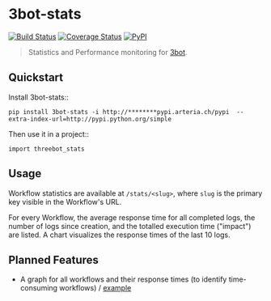 # 3bot-stats

[![Build Status](https://travis-ci.org/3bot/3bot-stats.svg?branch=master)](https://travis-ci.org/3bot/3bot-stats)
[![Coverage Status](https://coveralls.io/repos/3bot/3bot-stats/badge.svg?branch=master&service=github)](https://coveralls.io/github/3bot/3bot-stats?branch=master)
[![PyPI](https://img.shields.io/pypi/v/threebot-stats.svg)](https://pypi.python.org/pypi/threebot-stats)

> Statistics and Performance monitoring for [3bot](https://github.com/3bot/3bot).

## Quickstart

Install 3bot-stats::

    pip install 3bot-stats -i http://********pypi.arteria.ch/pypi  --extra-index-url=http://pypi.python.org/simple

Then use it in a project::

    import threebot_stats

## Usage

Workflow statistics are available at `/stats/<slug>`, where `slug` is the primary key visible in the Workflow's URL.

For every Workflow, the average response time for all completed logs, the number of logs since creation, and the totalled execution time ("impact") are listed. A chart visualizes the response times of the last 10 logs.

## Planned Features

* A graph for all workflows and their response times (to identify time-consuming workflows) / [example](http://www.albemarle.org/upload/images/Pictures/Departments/Performance_Management/pictures/2012%20Q4/Police-Response%20Rural.png)
